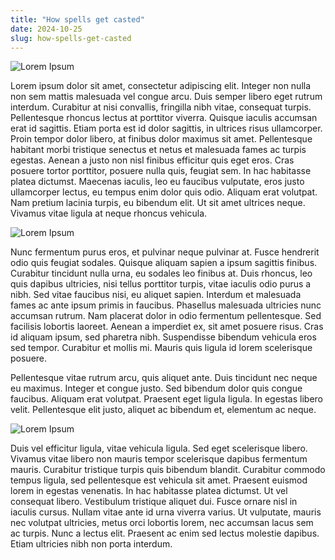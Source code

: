 ```yaml
---
title: "How spells get casted"
date: 2024-10-25
slug: how-spells-get-casted
---
```


![Lorem Ipsum](https://i.pinimg.com/originals/59/8e/6f/598e6f23715f587c7121fbb0e3f274cd.gif)

Lorem ipsum dolor sit amet, consectetur adipiscing elit. Integer non nulla non sem mattis malesuada vel congue arcu. Duis semper libero eget rutrum interdum. Curabitur at nisi convallis, fringilla nibh vitae, consequat turpis. Pellentesque rhoncus lectus at porttitor viverra. Quisque iaculis accumsan erat id sagittis. Etiam porta est id dolor sagittis, in ultrices risus ullamcorper. Proin tempor dolor libero, at finibus dolor maximus sit amet. Pellentesque habitant morbi tristique senectus et netus et malesuada fames ac turpis egestas. Aenean a justo non nisl finibus efficitur quis eget eros. Cras posuere tortor porttitor, posuere nulla quis, feugiat sem. In hac habitasse platea dictumst. Maecenas iaculis, leo eu faucibus vulputate, eros justo ullamcorper lectus, eu tempus enim dolor quis odio. Aliquam erat volutpat. Nam pretium lacinia turpis, eu bibendum elit. Ut sit amet ultrices neque. Vivamus vitae ligula at neque rhoncus vehicula.

![Lorem Ipsum](https://i.pinimg.com/originals/da/5b/ae/da5bae2156ca1043482eddaa37126101.gif)

Nunc fermentum purus eros, et pulvinar neque pulvinar at. Fusce hendrerit odio quis feugiat sodales. Quisque aliquam sapien a ipsum sagittis finibus. Curabitur tincidunt nulla urna, eu sodales leo finibus at. Duis rhoncus, leo quis dapibus ultricies, nisi tellus porttitor turpis, vitae iaculis odio purus a nibh. Sed vitae faucibus nisi, eu aliquet sapien. Interdum et malesuada fames ac ante ipsum primis in faucibus. Phasellus malesuada ultricies nunc accumsan rutrum. Nam placerat dolor in odio fermentum pellentesque. Sed facilisis lobortis laoreet. Aenean a imperdiet ex, sit amet posuere risus. Cras id aliquam ipsum, sed pharetra nibh. Suspendisse bibendum vehicula eros sed tempor. Curabitur et mollis mi. Mauris quis ligula id lorem scelerisque posuere.

Pellentesque vitae rutrum arcu, quis aliquet ante. Duis tincidunt nec neque eu maximus. Integer et congue justo. Sed bibendum dolor quis congue faucibus. Aliquam erat volutpat. Praesent eget ligula ligula. In egestas libero velit. Pellentesque elit justo, aliquet ac bibendum et, elementum ac neque.

![Lorem Ipsum](https://i.pinimg.com/564x/29/2d/d0/292dd03a92f7e25007ebbef49bb7c04b.jpg)

Duis vel efficitur ligula, vitae vehicula ligula. Sed eget scelerisque libero. Vivamus vitae libero non mauris tempor scelerisque dapibus fermentum mauris. Curabitur tristique turpis quis bibendum blandit. Curabitur commodo tempus ligula, sed pellentesque est vehicula sit amet. Praesent euismod lorem in egestas venenatis. In hac habitasse platea dictumst. Ut vel consequat libero. Vestibulum tristique aliquet dui. Fusce ornare nisl in iaculis cursus. Nullam vitae ante id urna viverra varius. Ut vulputate, mauris nec volutpat ultricies, metus orci lobortis lorem, nec accumsan lacus sem ac turpis. Nunc a lectus elit. Praesent ac enim sed lectus molestie dapibus. Etiam ultricies nibh non porta interdum.
